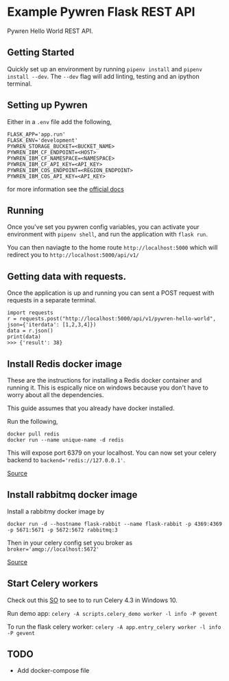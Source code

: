 #  Example Pywren Flask REST API
Pywren Hello World REST API.

## Getting Started
Quickly set up an environment by running `pipenv install` and `pipenv install --dev`. The `--dev` flag will add linting, testing and an ipython terminal.

## Setting up Pywren
Either in a `.env` file add the following,

```
FLASK_APP='app.run'
FLASK_ENV='development'
PYWREN_STORAGE_BUCKET=<BUCKET_NAME>
PYWREN_IBM_CF_ENDPOINT=<HOST>
PYWREN_IBM_CF_NAMESPACE=<NAMESPACE>
PYWREN_IBM_CF_API_KEY=<API_KEY>
PYWREN_IBM_COS_ENDPOINT=<REGION_ENDPOINT>
PYWREN_IBM_COS_API_KEY=<API_KEY>
```

for more information see the [official docs](https://github.com/pywren/pywren-ibm-cloud#using-configuration-file)

## Running
Once you've set you pywren config variables, you can activate your environment with `pipenv shell`, and run the application with `flask run`. 

You can then naviagte to the home route `http://localhost:5000` which will redirect you to `http://localhost:5000/api/v1/`

## Getting data with requests.
Once the application is up and running you can sent a POST request with requests in a separate terminal.

```
import requests
r = requests.post("http://localhost:5000/api/v1/pywren-hello-world", json={'iterdata': [1,2,3,4]})
data = r.json()
print(data)
>>> {'result': 38}
```


## Install Redis docker image
These are the instructions for installing a Redis docker container and running it.  This is espically nice on windows because you don't have to worry about all the dependencies.

This guide assumes that you already have docker installed.

Run the following,

```
docker pull redis
docker run --name unique-name -d redis
```

This will expose port 6379 on your localhost.  You can now set your celery backend to `backend='redis://127.0.0.1'`.

[Source](https://koukia.ca/installing-redis-on-windows-using-docker-containers-7737d2ebc25e)

## Install rabbitmq docker image
Install a rabbitmy docker image by

`docker run -d --hostname flask-rabbit --name flask-rabbit -p 4369:4369 -p 5671:5671 -p 5672:5672 rabbitmq:3`

Then in your celery config set you broker as `broker='amqp://localhost:5672'`

[Source](https://docs.docker.com/samples/library/rabbitmq/)

## Start Celery workers

Check out this [SO](https://stackoverflow.com/a/47331438/1761521) to see to to run Celery 4.3 in Windows 10.

Run demo app:
`celery -A scripts.celery_demo worker -l info -P gevent`

To run the flask celery worker:
`celery -A app.entry_celery worker -l info -P gevent`

## TODO

* Add docker-compose file
